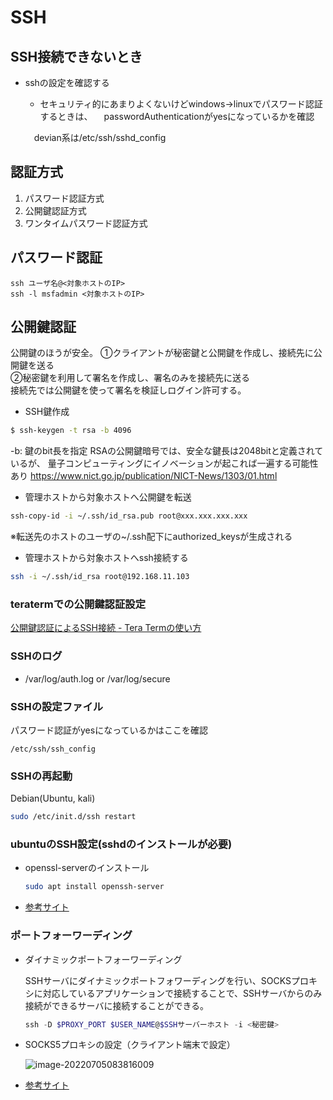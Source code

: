# SSH

## SSH接続できないとき

* sshの設定を確認する
    * セキュリティ的にあまりよくないけどwindows→linuxでパスワード認証するときは、
    　passwordAuthenticationがyesになっているかを確認

    　devian系は/etc/ssh/sshd_config

## 認証方式
1. パスワード認証方式
2. 公開鍵認証方式
3. ワンタイムパスワード認証方式

## パスワード認証
```
ssh ユーザ名@<対象ホストのIP>
ssh -l msfadmin <対象ホストのIP>
```

## 公開鍵認証
公開鍵のほうが安全。
①クライアントが秘密鍵と公開鍵を作成し、接続先に公開鍵を送る  
②秘密鍵を利用して署名を作成し、署名のみを接続先に送る  
 接続先では公開鍵を使って署名を検証しログイン許可する。  

- SSH鍵作成
```bash
$ ssh-keygen -t rsa -b 4096
```
-b: 鍵のbit長を指定
RSAの公開鍵暗号では、安全な鍵長は2048bitと定義されているが、
量子コンピューティングにイノベーションが起これば一遍する可能性あり
https://www.nict.go.jp/publication/NICT-News/1303/01.html

- 管理ホストから対象ホストへ公開鍵を転送
```bash
ssh-copy-id -i ~/.ssh/id_rsa.pub root@xxx.xxx.xxx.xxx
```
※転送先のホストのユーザの~/.ssh配下にauthorized_keysが生成される

- 管理ホストから対象ホストへssh接続する
```bash
ssh -i ~/.ssh/id_rsa root@192.168.11.103
```

### teratermでの公開鍵認証設定

[公開鍵認証によるSSH接続 - Tera Termの使い方](https://webkaru.net/linux/tera-term-ssh-login-public-key/)

### SSHのログ

- /var/log/auth.log or /var/log/secure

### SSHの設定ファイル
パスワード認証がyesになっているかはここを確認
```
/etc/ssh/ssh_config
```

### SSHの再起動

Debian(Ubuntu, kali)
```bash
sudo /etc/init.d/ssh restart
```

### ubuntuのSSH設定(sshdのインストールが必要)

* openssl-serverのインストール

    ```bash
    sudo apt install openssh-server
    ```

* [参考サイト](https://kaworu.jpn.org/ubuntu/Ubuntu%E3%81%ABssh%E3%81%A7%E3%83%AD%E3%82%B0%E3%82%A4%E3%83%B3%E3%81%A7%E3%81%8D%E3%82%8B%E3%82%88%E3%81%86%E3%81%ABopenssh-server%E3%82%92%E3%82%A4%E3%83%B3%E3%82%B9%E3%83%88%E3%83%BC%E3%83%AB%E3%81%99%E3%82%8B)



### ポートフォーワーディング

* ダイナミックポートフォーワーディング

  SSHサーバにダイナミックポートフォワーディングを行い、SOCKSプロキシに対応しているアプリケーションで接続することで、SSHサーバからのみ接続ができるサーバに接続することができる。

  ```powershell
  ssh -D $PROXY_PORT $USER_NAME@$SSHサーバーホスト -i <秘密鍵>
  ```

* SOCKS5プロキシの設定（クライアント端末で設定）

  ![image-20220705083816009](C:\Users\nflabs-03\Documents\git\TIL\TIL\Linux\img\image-20220705083816009.png)

* [参考サイト](https://blog.icttoracon.net/2020/02/21/%E3%83%80%E3%82%A4%E3%83%8A%E3%83%9F%E3%83%83%E3%82%AF%E3%83%9D%E3%83%BC%E3%83%88%E3%83%95%E3%82%A9%E3%83%AF%E3%83%BC%E3%83%87%E3%82%A3%E3%83%B3%E3%82%B0%EF%BC%88socks%E3%83%97%E3%83%AD%E3%82%AD/)